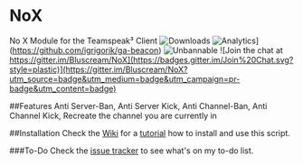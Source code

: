# NoX
No X Module for the Teamspeak³ Client ![Downloads](https://img.shields.io/github/downloads/Bluscream/NoX/total.svg)
![Analytics](https://ga-beacon.appspot.com/UA-70678518-1/NoX/readme)](https://github.com/igrigorik/ga-beacon)
![Unbannable](https://img.shields.io/badge/Unbannable-100%25-red.svg)
![Join the chat at https://gitter.im/Bluscream/NoX](https://badges.gitter.im/Join%20Chat.svg?style=plastic)](https://gitter.im/Bluscream/NoX?utm_source=badge&utm_medium=badge&utm_campaign=pr-badge&utm_content=badge)


##Features
Anti Server-Ban,
Anti Server Kick,
Anti Channel-Ban,
Anti Channel Kick,
Recreate the channel you are currently in


##Installation
Check the [Wiki](https://github.com/Bluscream/NoX/wiki) for a [tutorial](https://github.com/Bluscream/NoX/wiki/Installation-Tutorial) how to install and use this script.

###To-Do
Check the [issue tracker](https://github.com/Bluscream/NoX/issues?utf8=%E2%9C%93&q=is%3Aissue+is%3Aopen+%5BTo-do%5D) to see what's on my to-do list.
